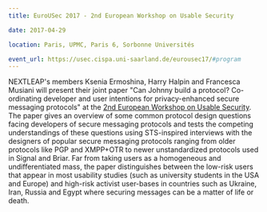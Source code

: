 ```yaml
---
title: EuroUSec 2017 - 2nd European Workshop on Usable Security

date: 2017-04-29

location: Paris, UPMC, Paris 6, Sorbonne Universités

event_url: https://usec.cispa.uni-saarland.de/eurousec17/#program
---
```

NEXTLEAP's members Ksenia Ermoshina, Harry Halpin and Francesca Musiani will present their joint paper "Can Johnny build a protocol? Co-ordinating developer and user intentions for privacy-enhanced secure messaging protocols" at the [2nd European Workshop on Usable Security](https://usec.cispa.uni-saarland.de/eurousec17/). The paper gives an overview of some common protocol design questions facing developers of secure messaging protocols and tests the competing understandings of these questions using STS-inspired interviews with the designers of popular secure messaging protocols ranging from older protocols like PGP and XMPP+OTR to newer unstandardized protocols used in Signal and Briar. Far from taking users as a homogeneous and undifferentiated mass, the paper distinguishes between the low-risk users that appear in most usability studies (such as university students in the USA and Europe) and high-risk activist user-bases in countries such as Ukraine, Iran, Russia and Egypt where securing messages can be a matter of life or death.
